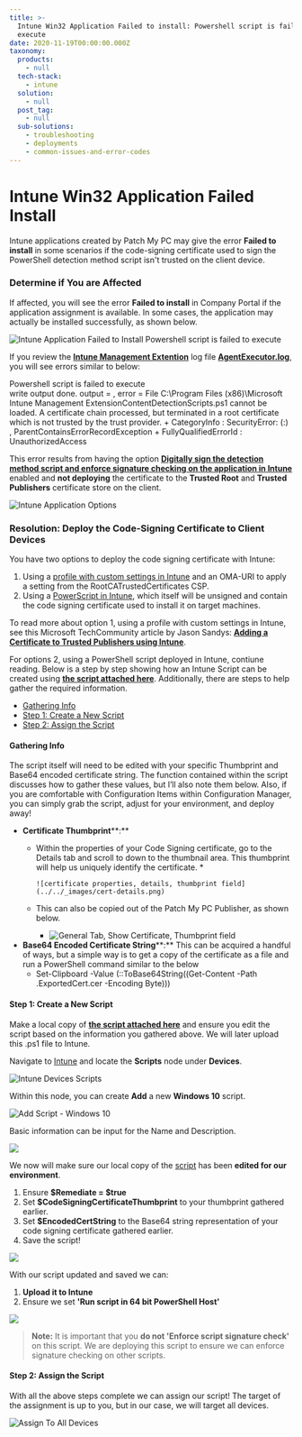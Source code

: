 ```yaml
---
title: >-
  Intune Win32 Application Failed to install: Powershell script is failed to
  execute
date: 2020-11-19T00:00:00.000Z
taxonomy:
  products:
    - null
  tech-stack:
    - intune
  solution:
    - null
  post_tag:
    - null
  sub-solutions:
    - troubleshooting
    - deployments
    - common-issues-and-error-codes
---
```


# Intune Win32 Application Failed Install

Intune applications created by Patch My PC may give the error **Failed to install** in some scenarios if the code-signing certificate used to sign the PowerShell detection method script isn't trusted on the client device.

### Determine if You are Affected

If affected, you will see the error **Failed to install** in Company Portal if the application assignment is available. In some cases, the application may actually be installed successfully, as shown below.

![Intune Application Failed to Install Powershell script is failed to execute](../../_images/Intune-Application-Failed-to-Install-Powershell-script-is-failed-to-execute.png)

If you review the [**Intune Management Extention**](https://docs.microsoft.com/en-us/mem/intune/apps/apps-win32-app-management#prerequisites) log file [**AgentExecutor.log**](https://patchmypc.com/collecting-log-files-for-patch-my-pc-support#application-troubleshooting-client-logs), you will see errors similar to below:

Powershell script is failed to execute\
write output done. output = , error = File C:\Program Files (x86)\Microsoft Intune Management ExtensionContentDetectionScripts.ps1 cannot be loaded. A certificate chain processed, but terminated in a root certificate which is not trusted by the trust provider. + CategoryInfo : SecurityError: (:) , ParentContainsErrorRecordException + FullyQualifiedErrorId : UnauthorizedAccess

This error results from having the option [**Digitally sign the detection method script and enforce signature checking on the application in Intune**](../../intune-application-creation-options/#topic1) enabled and **not deploying** the certificate to the **Trusted Root** and **Trusted Publishers** certificate store on the client.

![Intune Application Options](../../_images/intune-application-options-in-patchmypc.png)

### Resolution: Deploy the Code-Signing Certificate to Client Devices

You have two options to deploy the code signing certificate with Intune:

1. Using a [profile with custom settings in Intune](https://docs.microsoft.com/en-gb/mem/intune/configuration/custom-settings-configure) and an OMA-URI to apply a setting from the RootCATrustedCertificates CSP.
2. Using a [PowerScript in Intune](https://docs.microsoft.com/en-us/mem/intune/apps/intune-management-extension), which itself will be unsigned and contain the code signing certificate used to install it on target machines.

To read more about option 1, using a profile with custom settings in Intune, see this Microsoft TechCommunity article by Jason Sandys: [**Adding a Certificate to Trusted Publishers using Intune**](https://techcommunity.microsoft.com/t5/intune-customer-success/adding-a-certificate-to-trusted-publishers-using-intune/ba-p/1974488).

For options 2, using a PowerShell script deployed in Intune, contiune reading. Below is a step by step showing how an Intune Script can be created using [**the script attached here**](../../app/uploads/2025/06/Script_Register-CodeSigningCertificate.zip). Additionally, there are steps to help gather the required information.

* [Gathering Info](intune-win32-application-failed-install.md#GatherInfo)
* [Step 1: Create a New Script](intune-win32-application-failed-install.md#CreateScript)
* [Step 2: Assign the Script](intune-win32-application-failed-install.md#AssignScript)

#### Gathering Info

&#x20;The script itself will need to be edited with your specific Thumbprint and Base64 encoded certificate string. The function contained within the script discusses how to gather these values, but I’ll also note them below. Also, if you are comfortable with Configuration Items within Configuration Manager, you can simply grab the script, adjust for your environment, and deploy away!

* **Certificate Thumbprint**\*\*:\*\*
  * Within the properties of your Code Signing certificate, go to the Details tab and scroll to down to the thumbnail area. This thumbprint will help us uniquely identify the certificate.
    *

        ![certificate properties, details, thumbprint field](../../_images/cert-details.png)
  * This can also be copied out of the Patch My PC Publisher, as shown below.
    * ![General Tab, Show Certificate, Thumbprint field](../../_images/publisher-show-certificate.png)
* **Base64 Encoded Certificate String**\*\*:\*\* This can be acquired a handful of ways, but a simple way is to get a copy of the certificate as a file and run a PowerShell command similar to the below
  * Set-Clipboard -Value (::ToBase64String((Get-Content -Path .ExportedCert.cer -Encoding Byte)))

#### Step 1: Create a New Script

Make a local copy of [**the script attached here**](../../app/uploads/2025/06/Script_Register-CodeSigningCertificate.zip) and ensure you edit the script based on the information you gathered above. We will later upload this .ps1 file to Intune.

Navigate to [Intune](https://endpoint.microsoft.com) and locate the **Scripts** node under **Devices**.

![Intune  Devices  Scripts](../../_images/IntuneDeviceScripts.png)

Within this node, you can create **Add** a new **Windows 10** script.

![Add Script - Windows 10](../../_images/IntuneDeviceScriptsAddScript.png)

Basic information can be input for the Name and Description.

![](../../_images/IntuneDeviceScriptsNameDescription.png)

We now will make sure our local copy of the [script](../../app/uploads/2025/06/Script_Register-CodeSigningCertificate.zip) has been **edited for our environment**.

1. Ensure **$Remediate = $true**
2. Set **$CodeSigningCertificateThumbprint** to your thumbprint gathered earlier.
3. Set **$EncodedCertString** to the Base64 string representation of your code signing certificate gathered earlier.
4. Save the script!

![](../../_images/CodeSigningEditScript.png)

With our script updated and saved we can:

1. **Upload it to Intune**
2. Ensure we set **'Run script in 64 bit PowerShell Host'**

![](../../_images/CodeSigningScriptSettings.png)

> **Note:** It is important that you **do not 'Enforce script signature check'** on this script. We are deploying this script to ensure we can enforce signature checking on other scripts.

#### Step 2: Assign the Script

With all the above steps complete we can assign our script! The target of the assignment is up to you, but in our case, we will target all devices.

![Assign To All Devices](../../_images/CodeSigningAssignScript.png)
